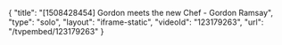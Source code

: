 {
    "title": "[1508428454] Gordon meets the new Chef - Gordon Ramsay",
    "type": "solo",
    "layout": "iframe-static",
    "videoId": "123179263",
    "url": "\/tvpembed\/123179263"
}